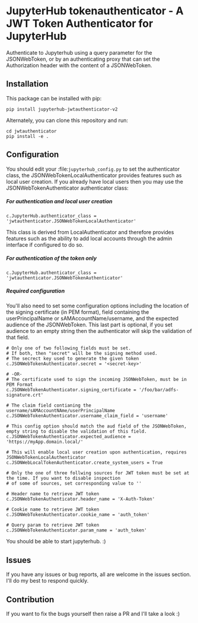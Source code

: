 # JupyterHub tokenauthenticator - A JWT Token Authenticator for JupyterHub

Authenticate to Jupyterhub using a query parameter for the JSONWebToken, or by an authenticating proxy that can set the Authorization header with the content of a JSONWebToken.

## Installation

This package can be installed with pip:

```
pip install jupyterhub-jwtauthenticator-v2
```

Alternately, you can clone this repository and run:

```
cd jwtauthenticator
pip install -e .
```

## Configuration

You should edit your :file:`jupyterhub_config.py` to set the authenticator class, the JSONWebTokenLocalAuthenticator provides features such as local user creation. If you already have local users then you may use the JSONWebTokenAuthenticator authenticator class:

##### For authentication and local user creation
```
c.JupyterHub.authenticator_class = 'jwtauthenticator.JSONWebTokenLocalAuthenticator'
```

This class is derived from LocalAuthenticator and therefore provides features such as the ability to add local accounts through the admin interface if configured to do so.

##### For authentication of the token only

```
c.JupyterHub.authenticator_class = 'jwtauthenticator.JSONWebTokenAuthenticator'
```

##### Required configuration

You'll also need to set some configuration options including the location of the signing certificate (in PEM format), field containing the userPrincipalName or sAMAccountName/username, and the expected audience of the JSONWebToken. This last part is optional, if you set audience to an empty string then the authenticator will skip the validation of that field.

```
# Only one of two following fields must be set.  
# If both, then "secret" will be the signing method used.
# The secrect key used to generate the given token
c.JSONWebTokenAuthenticator.secret = '<secret-key>'   
         
# -OR-
# The certificate used to sign the incoming JSONWebToken, must be in PEM Format
c.JSONWebTokenAuthenticator.signing_certificate = '/foo/bar/adfs-signature.crt'

# The claim field contianing the username/sAMAccountNAme/userPrincipalName
c.JSONWebTokenAuthenticator.username_claim_field = 'username'

# This config option should match the aud field of the JSONWebToken, empty string to disable the validation of this field.
c.JSONWebTokenAuthenticator.expected_audience = 'https://myApp.domain.local/'

# This will enable local user creation upon authentication, requires JSONWebTokenLocalAuthenticator
c.JSONWebLocalTokenAuthenticator.create_system_users = True

# Only the one of three follwing sources for JWT token must be set at the time. If you want to disable inspection
# of some of sources, set corresponding value to '' 

# Header name to retrieve JWT token
c.JSONWebTokenAuthenticator.header_name = 'X-Auth-Token'  
 
# Cookie name to retrieve JWT token                      
c.JSONWebTokenAuthenticator.cookie_name = 'auth_token'

# Query param to retrieve JWT token                         
c.JSONWebTokenAuthenticator.param_name = 'auth_token'
```

You should be able to start jupyterhub. :)

## Issues

If you have any issues or bug reports, all are welcome in the issues section. I'll do my best to respond quickly.

## Contribution

If you want to fix the bugs yourself then raise a PR and I'll take a look :)

